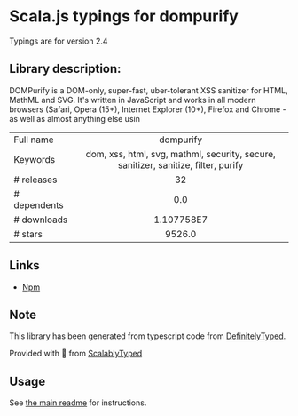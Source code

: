 
# Scala.js typings for dompurify

Typings are for version 2.4

## Library description:
DOMPurify is a DOM-only, super-fast, uber-tolerant XSS sanitizer for HTML, MathML and SVG. It's written in JavaScript and works in all modern browsers (Safari, Opera (15+), Internet Explorer (10+), Firefox and Chrome - as well as almost anything else usin

|                    |                 |
| ------------------ | :-------------: |
| Full name          | dompurify |
| Keywords           | dom, xss, html, svg, mathml, security, secure, sanitizer, sanitize, filter, purify |
| # releases         | 32 |
| # dependents       | 0.0 |
| # downloads        | 1.107758E7 |
| # stars            | 9526.0 |

## Links
- [Npm](https://www.npmjs.com/package/dompurify)
    


## Note
This library has been generated from typescript code from [DefinitelyTyped](https://definitelytyped.org).

Provided with :purple_heart: from [ScalablyTyped](https://github.com/oyvindberg/ScalablyTyped)

## Usage
See [the main readme](../../readme.md) for instructions.


